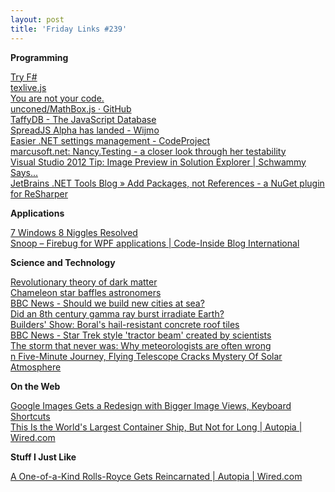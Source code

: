 ```yaml
---
layout: post
title: 'Friday Links #239'
---
```

**Programming**

[Try F#](http://www.tryfsharp.org/)   
[texlive.js](http://manuels.github.com/texlive.js/website/)   
[You are not your code.](http://www.hanselman.com/blog/YouAreNotYourCode.aspx)   
[unconed/MathBox.js · GitHub](https://github.com/unconed/MathBox.js)   
[TaffyDB - The JavaScript Database](http://www.taffydb.com/)   
[SpreadJS Alpha has landed - Wijmo](http://wijmo.com/spreadjs-alpha-has-landed/)   
[Easier .NET settings management - CodeProject](http://www.codeproject.com/Articles/475498/Easier-NET-settings-management)   
[marcusoft.net: Nancy.Testing - a closer look through her testability](http://www.marcusoft.net/2013/01/NancyTesting1.html)   
[Visual Studio 2012 Tip: Image Preview in Solution Explorer | Schwammy Says...](http://www.schwammysays.net/visual-studio-2012-tip-image-preview-in-solution-explorer/)   
[JetBrains .NET Tools Blog » Add Packages, not References - a NuGet plugin for ReSharper](http://blogs.jetbrains.com/dotnet/2012/11/add-packages-not-references-a-nuget-plugin-for-resharper/)

**Applications**

[7 Windows 8 Niggles Resolved](http://www.makeuseof.com/tag/7-windows-8-niggles-resolved/)   
[Snoop – Firebug for WPF applications | Code-Inside Blog International](http://code-inside.de/blog-in/2013/01/21/snoop-firebug-for-wpf-applications/)

**Science and Technology**

[Revolutionary theory of dark matter](http://www.sciencedaily.com/releases/2013/01/130124091545.htm)   
[Chameleon star baffles astronomers](http://www.sciencedaily.com/releases/2013/01/130124183444.htm)   
[BBC News - Should we build new cities at sea?](http://www.bbc.co.uk/news/world-europe-21180779)   
[Did an 8th century gamma ray burst irradiate Earth?](http://www.sciencedaily.com/releases/2013/01/130121083255.htm)   
[Builders' Show: Boral's hail-resistant concrete roof tiles](http://simplefeed.consumerreports.org/l?s=100003s276qugt9jgjj&r=googlereader&he=687474702533412532462532466e6577732e636f6e73756d65727265706f7274732e6f7267253246686f6d652532463230313325324630312532466275696c646572732d73686f772d626f72616c732d6861696c2d726573697374616e742d636f6e63726574652d726f6f662d74696c65732e68746d6c2533464558544b455925334449373252534841&i=727373696e3a687474703a2f2f6e6577732e636f6e73756d65727265706f7274732e6f72672f686f6d652f323031332f30312f6275696c646572732d73686f772d626f72616c732d6861696c2d726573697374616e742d636f6e63726574652d726f6f662d74696c65732e68746d6c)   
[BBC News - Star Trek style 'tractor beam' created by scientists](http://www.bbc.co.uk/news/uk-scotland-tayside-central-21187598)   
[The storm that never was: Why meteorologists are often wrong](http://www.sciencedaily.com/releases/2013/01/130124140722.htm)   
[n Five-Minute Journey, Flying Telescope Cracks Mystery Of Solar Atmosphere](http://www.popsci.com/science/article/2013-01/new-pictures-solar-atmosphere-explain-why-it-so-weird)

**On the Web**

[Google Images Gets a Redesign with Bigger Image Views, Keyboard Shortcuts](http://lifehacker.com/5978673/google-images-gets-a-redesign-with-bigger-image-views-keyboard-shortcuts)   
[This Is the World's Largest Container Ship, But Not for Long | Autopia | Wired.com](http://www.wired.com/autopia/2013/01/worlds-largest-container-ship/)

**Stuff I Just Like**

[A One-of-a-Kind Rolls-Royce Gets Reincarnated | Autopia | Wired.com](http://www.wired.com/autopia/2013/01/rolls-royce-reincarnated/)
